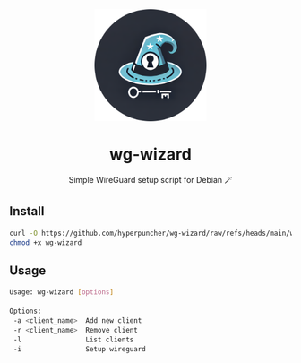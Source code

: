 <div align="center">
    <img src="logo.png" alt="logo" width=200 height=200>
    <h1>wg-wizard</h1>
    <p>Simple WireGuard setup script for Debian 🪄</p>
</div>

## Install
```sh
curl -O https://github.com/hyperpuncher/wg-wizard/raw/refs/heads/main/wg-wizard
chmod +x wg-wizard
```

## Usage
```sh
Usage: wg-wizard [options]

Options:
 -a <client_name>  Add new client
 -r <client_name>  Remove client
 -l                List clients
 -i                Setup wireguard
```
